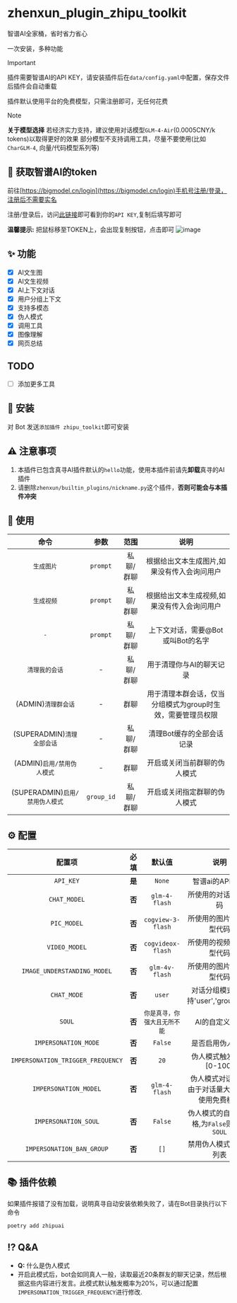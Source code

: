 # zhenxun_plugin_zhipu_toolkit
智谱AI全家桶，省时省力省心

一次安装，多种功能

> [!IMPORTANT]
> 插件需要智谱AI的API KEY，请安装插件后在`data/config.yaml`中配置，保存文件后插件会自动重载
>
> 插件默认使用平台的免费模型，只需注册即可，无任何花费

> [!NOTE]
> **关于模型选择**
> 若经济实力支持，建议使用对话模型`GLM-4-Air`(0.0005CNY/k tokens)以取得更好的效果
> 部分模型不支持调用工具，尽量不要使用(比如`CharGLM-4`, 向量/代码模型系列等)



## 🔑 获取智谱AI的token

前往[https://bigmodel.cn/login](https://bigmodel.cn/login)手机号注册/登录，注册后不需要实名

注册/登录后，访问[此链接](https://bigmodel.cn/usercenter/proj-mgmt/apikeys)即可看到你的`API KEY`,复制后填写即可

**温馨提示:** 把鼠标移至TOKEN上，会出现复制按钮，点击即可
![image](https://github.com/user-attachments/assets/949de9e7-07c8-4451-9d22-a0fd3d5190a9)

## ✨ 功能
- [x] AI文生图
- [x] AI文生视频
- [x] AI上下文对话
- [x] 用户分组上下文
- [x] 支持多模态
- [x] 伪人模式
- [x] 调用工具
- [x] 图像理解
- [x] 网页总结

## TODO
- [ ] 添加更多工具

## 🚀 安装
对 Bot 发送`添加插件 zhipu_toolkit`即可安装

## ⚠️ 注意事项
1. 本插件已包含真寻AI插件默认的`hello`功能，使用本插件前请先**卸载**真寻的AI插件
2. 请删除`zhenxun/builtin_plugins/nickname.py`这个插件，**否则可能会与本插件冲突**

## 🎉 使用
| 命令 | 参数 | 范围 | 说明 |
|:---:|:---:|:---:|:---:|
| `生成图片` | `prompt` | 私聊/群聊 | 根据给出文本生成图片,如果没有传入会询问用户 |
| `生成视频` | `prompt` | 私聊/群聊 | 根据给出文本生成视频,如果没有传入会询问用户 |
| `-` | `prompt` | 私聊/群聊 | 上下文对话，需要@Bot或叫Bot的名字 |
| `清理我的会话` | -  | 私聊/群聊 | 用于清理你与AI的聊天记录 |
| (ADMIN)`清理群会话` | - | 群聊 | 用于清理本群会话，仅当分组模式为group时生效，需要管理员权限 |
| (SUPERADMIN)`清理全部会话` | - | 私聊/群聊 | 清理Bot缓存的全部会话记录 |
| (ADMIN)`启用/禁用伪人模式` | - | 群聊 | 开启或关闭当前群聊的伪人模式|
| (SUPERADMIN)`启用/禁用伪人模式` | `group_id` | 私聊/群聊 | 开启或关闭指定群聊的伪人模式|

## ⚙️ 配置

| 配置项 | 必填 | 默认值 | 说明 |
|:-----:|:----:|:----:|:----:|
| `API_KEY` | **是** | `None` | 智谱ai的API KEY |
| `CHAT_MODEL` | **否** | `glm-4-flash`| 所使用的对话模型代码 |
| `PIC_MODEL` | **否** | `cogview-3-flash` | 所使用的图片生成模型代码 |
| `VIDEO_MODEL` | **否** | `cogvideox-flash` | 所使用的视频生成模型代码|
| `IMAGE_UNDERSTANDING_MODEL` | **否** | `glm-4v-flash` | 所使用的图片理解模型代码 |
| `CHAT_MODE` | **否** | `user` | 对话分组模式，支持'user','group','all' |
| `SOUL` | **否** | `你是真寻，你强大且无所不能` | AI的自定义人格 |
| `IMPERSONATION_MODE` | **否** | `False` | 是否启用伪人模式 |
| `IMPERSONATION_TRIGGER_FREQUENCY` | **否** | `20` | 伪人模式触发频率[0-100] |
| `IMPERSONATION_MODEL` | **否** | `glm-4-flash` | 伪人模式对话模型,由于对话量大，建议使用免费模型 |
| `IMPERSONATION_SOUL` | **否** | `False` | 伪人模式的自定义人格,为`False`则同步`SOUL` |
| `IMPERSONATION_BAN_GROUP` | **否** | `[]` | 禁用伪人模式的群组列表 |

## 📚 插件依赖
如果插件报错了没有加载，说明真寻自动安装依赖失败了，请在Bot目录执行以下命令
```shell
poetry add zhipuai
```

## ⁉️ Q&A
- **Q:** 什么是伪人模式
- 开启此模式后，bot会如同真人一般，读取最近20条群友的聊天记录，然后根据这些内容进行发言。此模式默认触发概率为20%，可以通过配置`IMPERSONATION_TRIGGER_FREQUENCY`进行修改.